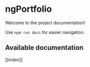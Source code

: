 # ngPortfolio

Welcome to the project documentation!

Use `npm run docs` for easier navigation.

## Available documentation

[[index]]
